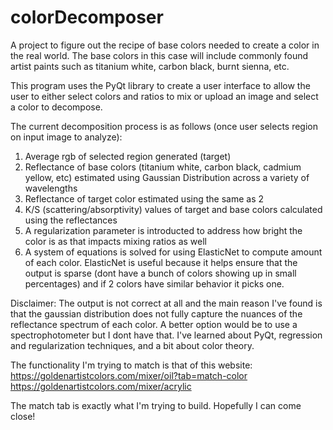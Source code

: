 # colorDecomposer
A project to figure out the recipe of base colors needed to create a color in the real world. The base colors in this case will include commonly found artist paints such as titanium white, carbon black, burnt sienna, etc.

This program uses the PyQt library to create a user interface to allow the user to either select colors and ratios to mix or upload an image and select a color to decompose.

The current decomposition process is as follows (once user selects region on input image to analyze):
1. Average rgb of selected region generated (target)
2. Reflectance of base colors (titanium white, carbon black, cadmium yellow, etc) estimated using Gaussian Distribution across a variety of wavelengths
3. Reflectance of target color estimated using the same as 2
4. K/S (scattering/absorptivity) values of target and base colors calculated using the reflectances
5. A regularization parameter is introducted to address how bright the color is as that impacts mixing ratios as well
6. A system of equations is solved for using ElasticNet to compute amount of each color. ElasticNet is useful because it helps ensure that the output is sparse (dont have a bunch of colors showing up in small percentages) and if 2 colors have similar behavior it picks one. 


Disclaimer: The output is not correct at all and the main reason I've found is that the gaussian distribution does not fully capture the nuances of the reflectance spectrum of each color. A better option would be to use a spectrophotometer but I dont have that. I've learned about PyQt, regression and regularization techniques, and a bit about color theory.

The functionality I'm trying to match is that of this website: 
https://goldenartistcolors.com/mixer/oil?tab=match-color
https://goldenartistcolors.com/mixer/acrylic

The match tab is exactly what I'm trying to build. Hopefully I can come close!
